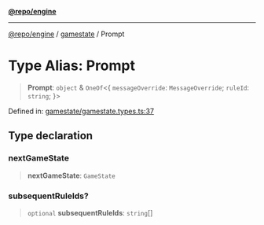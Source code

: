 [**@repo/engine**](../../README.md)

***

[@repo/engine](../../modules.md) / [gamestate](../README.md) / Prompt

# Type Alias: Prompt

> **Prompt**: `object` & `OneOf`\<\{ `messageOverride`: `MessageOverride`; `ruleId`: `string`; \}\>

Defined in: [gamestate/gamestate.types.ts:37](https://github.com/alexqguo/drinking-board-game-v3/blob/baf4fa7962752bee0d04b33c9ebdf9e8ad641491/packages/engine/src/gamestate/gamestate.types.ts#L37)

## Type declaration

### nextGameState

> **nextGameState**: `GameState`

### subsequentRuleIds?

> `optional` **subsequentRuleIds**: `string`[]
